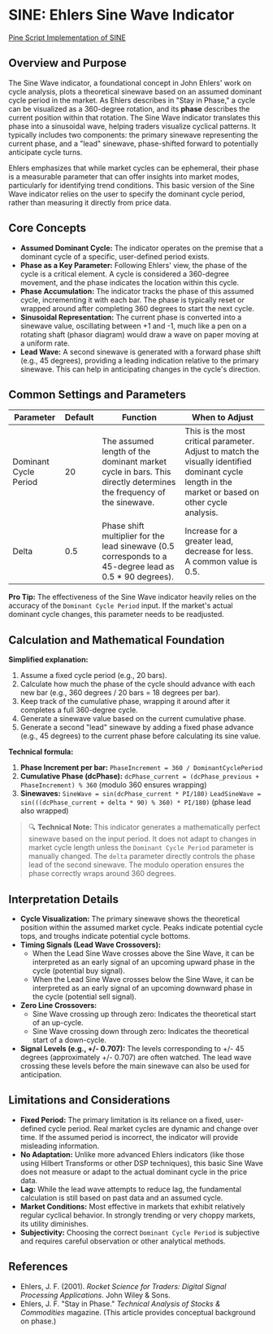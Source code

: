 # SINE: Ehlers Sine Wave Indicator

[Pine Script Implementation of SINE](https://github.com/mihakralj/pinescript/blob/main/indicators/cycles/sine.pine)

## Overview and Purpose

The Sine Wave indicator, a foundational concept in John Ehlers' work on cycle analysis, plots a theoretical sinewave based on an assumed dominant cycle period in the market. As Ehlers describes in "Stay in Phase," a cycle can be visualized as a 360-degree rotation, and its **phase** describes the current position within that rotation. The Sine Wave indicator translates this phase into a sinusoidal wave, helping traders visualize cyclical patterns. It typically includes two components: the primary sinewave representing the current phase, and a "lead" sinewave, phase-shifted forward to potentially anticipate cycle turns.

Ehlers emphasizes that while market cycles can be ephemeral, their phase is a measurable parameter that can offer insights into market modes, particularly for identifying trend conditions. This basic version of the Sine Wave indicator relies on the user to specify the dominant cycle period, rather than measuring it directly from price data.

## Core Concepts

*   **Assumed Dominant Cycle:** The indicator operates on the premise that a dominant cycle of a specific, user-defined period exists.
*   **Phase as a Key Parameter:** Following Ehlers' view, the phase of the cycle is a critical element. A cycle is considered a 360-degree movement, and the phase indicates the location within this cycle.
*   **Phase Accumulation:** The indicator tracks the phase of this assumed cycle, incrementing it with each bar. The phase is typically reset or wrapped around after completing 360 degrees to start the next cycle.
*   **Sinusoidal Representation:** The current phase is converted into a sinewave value, oscillating between +1 and -1, much like a pen on a rotating shaft (phasor diagram) would draw a wave on paper moving at a uniform rate.
*   **Lead Wave:** A second sinewave is generated with a forward phase shift (e.g., 45 degrees), providing a leading indication relative to the primary sinewave. This can help in anticipating changes in the cycle's direction.

## Common Settings and Parameters

| Parameter             | Default | Function                                                                                                | When to Adjust                                                                                                                               |
| --------------------- | ------- | ------------------------------------------------------------------------------------------------------- | -------------------------------------------------------------------------------------------------------------------------------------------- |
| Dominant Cycle Period | 20      | The assumed length of the dominant market cycle in bars. This directly determines the frequency of the sinewave. | This is the most critical parameter. Adjust to match the visually identified dominant cycle length in the market or based on other cycle analysis. |
| Delta                 | 0.5     | Phase shift multiplier for the lead sinewave (0.5 corresponds to a 45-degree lead as 0.5 * 90 degrees). | Increase for a greater lead, decrease for less. A common value is 0.5.                                                                     |

**Pro Tip:** The effectiveness of the Sine Wave indicator heavily relies on the accuracy of the `Dominant Cycle Period` input. If the market's actual dominant cycle changes, this parameter needs to be readjusted.

## Calculation and Mathematical Foundation

**Simplified explanation:**
1.  Assume a fixed cycle period (e.g., 20 bars).
2.  Calculate how much the phase of the cycle should advance with each new bar (e.g., 360 degrees / 20 bars = 18 degrees per bar).
3.  Keep track of the cumulative phase, wrapping it around after it completes a full 360-degree cycle.
4.  Generate a sinewave value based on the current cumulative phase.
5.  Generate a second "lead" sinewave by adding a fixed phase advance (e.g., 45 degrees) to the current phase before calculating its sine value.

**Technical formula:**
1.  **Phase Increment per bar:**
    `PhaseIncrement = 360 / DominantCyclePeriod`
2.  **Cumulative Phase (dcPhase):**
    `dcPhase_current = (dcPhase_previous + PhaseIncrement) % 360` (modulo 360 ensures wrapping)
3.  **Sinewaves:**
    `SineWave = sin(dcPhase_current * PI/180)`
    `LeadSineWave = sin(((dcPhase_current + delta * 90) % 360) * PI/180)` (phase lead also wrapped)

> 🔍 **Technical Note:** This indicator generates a mathematically perfect sinewave based on the input period. It does not adapt to changes in market cycle length unless the `Dominant Cycle Period` parameter is manually changed. The `delta` parameter directly controls the phase lead of the second sinewave. The modulo operation ensures the phase correctly wraps around 360 degrees.

## Interpretation Details

*   **Cycle Visualization:** The primary sinewave shows the theoretical position within the assumed market cycle. Peaks indicate potential cycle tops, and troughs indicate potential cycle bottoms.
*   **Timing Signals (Lead Wave Crossovers):**
    *   When the Lead Sine Wave crosses above the Sine Wave, it can be interpreted as an early signal of an upcoming upward phase in the cycle (potential buy signal).
    *   When the Lead Sine Wave crosses below the Sine Wave, it can be interpreted as an early signal of an upcoming downward phase in the cycle (potential sell signal).
*   **Zero Line Crossovers:**
    *   Sine Wave crossing up through zero: Indicates the theoretical start of an up-cycle.
    *   Sine Wave crossing down through zero: Indicates the theoretical start of a down-cycle.
*   **Signal Levels (e.g., +/- 0.707):** The levels corresponding to +/- 45 degrees (approximately +/- 0.707) are often watched. The lead wave crossing these levels before the main sinewave can also be used for anticipation.

## Limitations and Considerations

*   **Fixed Period:** The primary limitation is its reliance on a fixed, user-defined cycle period. Real market cycles are dynamic and change over time. If the assumed period is incorrect, the indicator will provide misleading information.
*   **No Adaptation:** Unlike more advanced Ehlers indicators (like those using Hilbert Transforms or other DSP techniques), this basic Sine Wave does not measure or adapt to the actual dominant cycle in the price data.
*   **Lag:** While the lead wave attempts to reduce lag, the fundamental calculation is still based on past data and an assumed cycle.
*   **Market Conditions:** Most effective in markets that exhibit relatively regular cyclical behavior. In strongly trending or very choppy markets, its utility diminishes.
*   **Subjectivity:** Choosing the correct `Dominant Cycle Period` is subjective and requires careful observation or other analytical methods.

## References

*   Ehlers, J. F. (2001). *Rocket Science for Traders: Digital Signal Processing Applications*. John Wiley & Sons.
*   Ehlers, J. F. "Stay in Phase." *Technical Analysis of Stocks & Commodities* magazine. (This article provides conceptual background on phase.)
